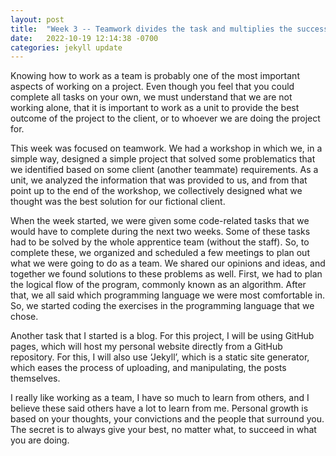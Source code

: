 ```yaml
---
layout: post
title:  "Week 3 -- Teamwork divides the task and multiplies the success.!"
date:   2022-10-19 12:14:38 -0700
categories: jekyll update
---
```


Knowing how to work as a team is probably one of the most important aspects of working on a project. Even though you feel that you could complete all tasks on your own, we must understand that we are not working alone, that it is important to work as a unit to provide the best outcome of the project to the client, or to whoever we are doing the project for. 

This week was focused on teamwork. We had a workshop in which we, in a simple way, designed a simple project that solved some problematics that we identified based on some client (another teammate) requirements. As a unit, we analyzed the information that was provided to us, and from that point up to the end of the workshop, we collectively designed what we thought was the best solution for our fictional client.  

When the week started, we were given some code-related tasks that we would have to complete during the next two weeks. Some of these tasks had to be solved by the whole apprentice team (without the staff). So, to complete these, we organized and scheduled a few meetings to plan out what we were going to do as a team. We shared our opinions and ideas, and together we found solutions to these problems as well. First, we had to plan the logical flow of the program, commonly known as an algorithm. After that, we all said which programming language we were most comfortable in. So, we started coding the exercises in the programming language that we chose.  

Another task that I started is a blog. For this project, I will be using GitHub pages, which will host my personal website directly from a GitHub repository. For this, I will also use ‘Jekyll’, which is a static site generator, which eases the process of uploading, and manipulating, the posts themselves.  

I really like working as a team, I have so much to learn from others, and I believe these said others have a lot to learn from me. Personal growth is based on your thoughts, your convictions and the people that surround you. The secret is to always give your best, no matter what, to succeed in what you are doing.  